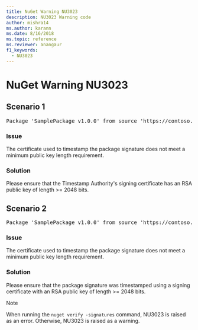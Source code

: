 ```yaml
---
title: NuGet Warning NU3023
description: NU3023 Warning code
author: mishra14
ms.author: karann
ms.date: 8/16/2018
ms.topic: reference
ms.reviewer: anangaur
f1_keywords: 
  - NU3023
---
```


# NuGet Warning NU3023

## Scenario 1

<pre>Package 'SamplePackage v1.0.0' from source 'https://contoso.com/index.json': The timestamp certificate does not meet a minimum public key length requirement.</pre>

### Issue

The certificate used to timestamp the package signature does not meet a minimum public key length requirement.


### Solution

Please ensure that the  Timestamp Authority's signing certificate has an RSA public key of length >= 2048 bits.



## Scenario 2

<pre>Package 'SamplePackage v1.0.0' from source 'https://contoso.com/index.json': The primary signature's timestamp certificate does not meet a minimum public key length requirement.</pre>

### Issue

The certificate used to timestamp the package signature does not meet a minimum public key length requirement.


### Solution

Please ensure that the package signature was timestamped using a signing certificate with an RSA public key of length >= 2048 bits.


> [!Note]
> When running the `nuget verify -signatures` command, NU3023 is raised as an error. Otherwise, NU3023 is raised as a warning.